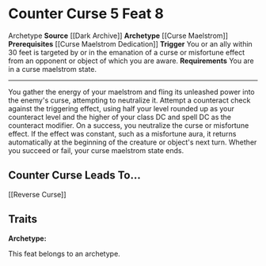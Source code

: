 ﻿---
actions: '[reaction]'
cost: null
element: null
feat: Counter Curse
frequency: null
heighten_level: null
id: '3834'
level: '8'
name: Counter Curse
prerequisite: '[[DATABASE/feat/Curse Maelstrom Dedication|Curse Maelstrom Dedication]]'
rarity: Common
requirement: You are in a curse maelstrom state.
school: null
source: '[[DATABASE/source/Dark Archive|Dark Archive]]'
subcategory: null
trait:
- '[[DATABASE/trait/Archetype|Archetype]]'
trigger: You or an ally within 30 feet is targeted by or in the emanation of a [[DATABASE/trait/Curse|curse]]
  or [[DATABASE/trait/Misfortune|misfortune]] effect from anopponent or object of
  which you are aware.
type: Feat

---
# Counter Curse <span class="action-icon">5</span> <span class="item-type">Feat 8</span>

<span class="item-trait">Archetype</span>
**Source** [[Dark Archive]]
**Archetype** [[Curse Maelstrom]]
**Prerequisites** [[Curse Maelstrom Dedication]]
**Trigger** You or an ally within 30 feet is targeted by or in the emanation of a curse or misfortune effect from an opponent or object of which you are aware.
**Requirements** You are in a curse maelstrom state.

---
You gather the energy of your maelstrom and fling its unleashed power into the enemy's curse, attempting to neutralize it. Attempt a counteract check against the triggering effect, using half your level rounded up as your counteract level and the higher of your class DC and spell DC as the counteract modifier. On a success, you neutralize the curse or misfortune effect. If the effect was constant, such as a misfortune aura, it returns automatically at the beginning of the creature or object's next turn. Whether you succeed or fail, your curse maelstrom state ends.

## Counter Curse Leads To...

[[Reverse Curse]]

## Traits

**Archetype:**

This feat belongs to an archetype.